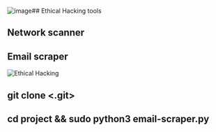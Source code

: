 ![image](https://github.com/phoenixyork166/Ethical-Hacking-tools/assets/127727126/f2e50bca-48e9-484e-bf0d-995f621562ad)## Ethical Hacking tools
## Network scanner
## Email scraper
![Ethical Hacking](https://t3.ftcdn.net/jpg/02/04/94/58/360_F_204945831_yzvd0Ult5kS5yjXDUjoHxMgUCE63KKf9.jpg)

## git clone <.git>
## cd project && sudo python3 email-scraper.py
